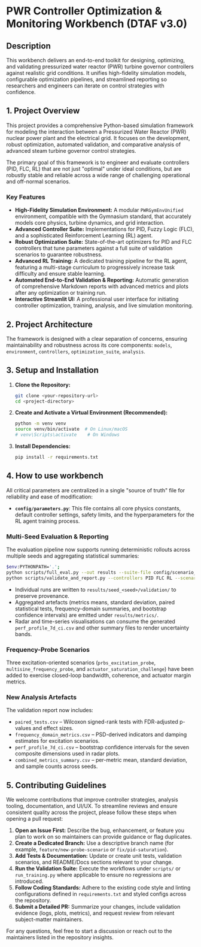 # PWR Controller Optimization & Monitoring Workbench (DTAF v3.0)

## Description

This workbench delivers an end-to-end toolkit for designing, optimizing, and validating
pressurized water reactor (PWR) turbine governor controllers against realistic grid
conditions. It unifies high-fidelity simulation models, configurable optimization
pipelines, and streamlined reporting so researchers and engineers can iterate on control
strategies with confidence.

## 1. Project Overview

This project provides a comprehensive Python-based simulation framework for modeling the interaction between a Pressurized Water Reactor (PWR) nuclear power plant and the electrical grid. It focuses on the development, robust optimization, automated validation, and comparative analysis of advanced steam turbine governor control strategies.

The primary goal of this framework is to engineer and evaluate controllers (PID, FLC, RL) that are not just "optimal" under ideal conditions, but are robustly stable and reliable across a wide range of challenging operational and off-normal scenarios.

### Key Features

* **High-Fidelity Simulation Environment:** A modular `PWRGymEnvUnified` environment, compatible with the Gymnasium standard, that accurately models core physics, turbine dynamics, and grid interaction.
* **Advanced Controller Suite:** Implementations for PID, Fuzzy Logic (FLC), and a sophisticated Reinforcement Learning (RL) agent.
* **Robust Optimization Suite:** State-of-the-art optimizers for PID and FLC controllers that tune parameters against a full suite of validation scenarios to guarantee robustness.
* **Advanced RL Training:** A dedicated training pipeline for the RL agent, featuring a multi-stage curriculum to progressively increase task difficulty and ensure stable learning.
* **Automated End-to-End Validation & Reporting:** Automatic generation of comprehensive Markdown reports with advanced metrics and plots after any optimization or training run.
* **Interactive Streamlit UI:** A professional user interface for initiating controller optimization, training, analysis, and live simulation monitoring.

## 2. Project Architecture

The framework is designed with a clear separation of concerns, ensuring maintainability and robustness across its core components: `models`, `environment`, `controllers`, `optimization_suite`, `analysis`.

## 3. Setup and Installation

1.  **Clone the Repository:**
    ```bash
    git clone <your-repository-url>
    cd <project-directory>
    ```

2.  **Create and Activate a Virtual Environment (Recommended):**
    ```bash
    python -m venv venv
    source venv/bin/activate  # On Linux/macOS
    # venv\Scripts\activate    # On Windows
    ```

3.  **Install Dependencies:**
    ```bash
    pip install -r requirements.txt
    ```

## 4. How to use workbench

All critical parameters are centralized in a single "source of truth" file for reliability and ease of modification:

* **`config/parameters.py`**: This file contains all core physics constants, default controller settings, safety limits, and the hyperparameters for the RL agent training process.
### Multi-Seed Evaluation & Reporting

The evaluation pipeline now supports running deterministic rollouts across multiple seeds and aggregating statistical summaries:

```bash
$env:PYTHONPATH='.';
python scripts/full_eval.py --out results --suite-file config/scenario_suite.txt --controllers PID FLC RL --eval-seed 42 --eval-seeds 101 202 303
python scripts/validate_and_report.py --controllers PID FLC RL --scenarios all --out results --eval-seed 42 --eval-seeds 101 202 303 --bootstrap-samples 2000
```

* Individual runs are written to `results/seed_<seed>/validation/` to preserve provenance.
* Aggregated artefacts (metrics means, standard deviation, paired statistical tests, frequency-domain summaries, and bootstrap confidence intervals) are emitted under `results/metrics/`.
* Radar and time-series visualisations can consume the generated `perf_profile_7d_ci.csv` and other summary files to render uncertainty bands.

### Frequency-Probe Scenarios

Three excitation-oriented scenarios (`prbs_excitation_probe`, `multisine_frequency_probe`, and `actuator_saturation_challenge`) have been added to exercise closed-loop bandwidth, coherence, and actuator margin metrics.


### New Analysis Artefacts

The validation report now includes:

* `paired_tests.csv` – Wilcoxon signed-rank tests with FDR-adjusted p-values and effect sizes.
* `frequency_domain_metrics.csv` – PSD-derived indicators and damping estimates for excitation scenarios.
* `perf_profile_7d_ci.csv` – bootstrap confidence intervals for the seven composite dimensions used in radar plots.
* `combined_metrics_summary.csv` – per-metric mean, standard deviation, and sample counts across seeds.

## 5. Contributing Guidelines

We welcome contributions that improve controller strategies, analysis tooling, documentation, and UI/UX. To streamline reviews and ensure consistent quality across the project, please follow these steps when opening a pull request:

1. **Open an Issue First:** Describe the bug, enhancement, or feature you plan to work on so maintainers can provide guidance or flag duplicates.
2. **Create a Dedicated Branch:** Use a descriptive branch name (for example, `feature/new-probe-scenario` or `fix/pid-saturation`).
3. **Add Tests & Documentation:** Update or create unit tests, validation scenarios, and README/Docs sections relevant to your change.
4. **Run the Validation Suite:** Execute the workflows under `scripts/` or `run_training.py` where applicable to ensure no regressions are introduced.
5. **Follow Coding Standards:** Adhere to the existing code style and linting configurations defined in `requirements.txt` and styled configs across the repository.
6. **Submit a Detailed PR:** Summarize your changes, include validation evidence (logs, plots, metrics), and request review from relevant subject-matter maintainers.

For any questions, feel free to start a discussion or reach out to the maintainers listed in the repository insights.
